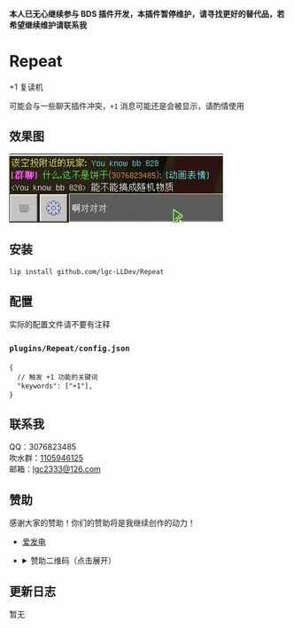 <!-- markdownlint-disable MD033 MD036 -->

**本人已无心继续参与 BDS 插件开发，本插件暂停维护，请寻找更好的替代品，若希望继续维护请联系我**

# Repeat

+1 复读机

可能会与一些聊天插件冲突，`+1` 消息可能还是会被显示，请酌情使用

## 效果图

![1](https://raw.githubusercontent.com/lgc-LLDev/readme/main/Repeat/1673947551735.gif)

## 安装

```bash
lip install github.com/lgc-LLDev/Repeat
```

## 配置

实际的配置文件请不要有注释

### `plugins/Repeat/config.json`

```jsonc
{
  // 触发 +1 功能的关键词
  "keywords": ["+1"],
}
```

## 联系我

QQ：3076823485  
吹水群：[1105946125](https://jq.qq.com/?_wv=1027&k=Z3n1MpEp)  
邮箱：<lgc2333@126.com>

## 赞助

感谢大家的赞助！你们的赞助将是我继续创作的动力！

- [爱发电](https://afdian.net/@lgc2333)
- <details>
    <summary>赞助二维码（点击展开）</summary>

  ![讨饭](https://raw.githubusercontent.com/lgc2333/ShigureBotMenu/master/src/imgs/sponsor.png)

  </details>

## 更新日志

暂无
